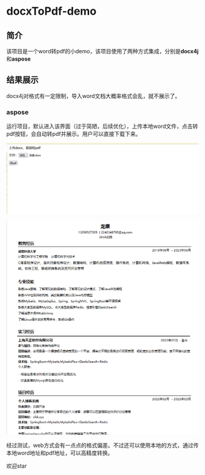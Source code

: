 # docxToPdf-demo

## 简介

该项目是一个word转pdf的小demo，该项目使用了两种方式集成，分别是**docx4j**和**aspose**



## 结果展示

docx4j对格式有一定限制，导入word文档大概率格式会乱，就不展示了。

### aspose

运行项目，默认进入该界面（过于简陋，后续优化），上传本地word文件，点击转pdf按钮，会自动转pdf并展示。用户可以直接下载下来。

![image-20220906112611338](https://raw.githubusercontent.com/xlkkQAQ/wordToPdf-demo/master/README.assets/image-20220906112611338.png)

![image-20220906113043853](https://raw.githubusercontent.com/xlkkQAQ/wordToPdf-demo/master/README.assets/image-20220906113043853.png)

经过测试，web方式会有一点点的格式偏差。不过还可以使用本地的方式，通过传本地word地址和pdf地址，可以高精度转换。

欢迎star

